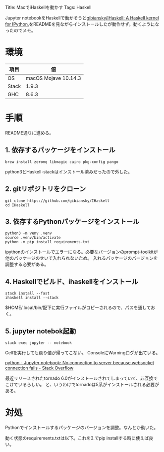Title: MacでiHaskellを動かす
Tags: Haskell

Jupyter notebookをHaskellで動かそうと[gibiansky/IHaskell: A Haskell kernel for IPython.](https://github.com/gibiansky/IHaskell)をREADMEを見ながらインストールしたが動作せず。動くようになったのでメモ。

# 環境
| 項目 | 値 |
| ---- | --- |
| OS | macOS Mojave 10.14.3 |
| Stack | 1.9.3 |
| GHC | 8.6.3 |

# 手順
README通りに進める。

## 1. 依存するパッケージをインストール

```
brew install zeromq libmagic cairo pkg-config pango
```

python3とHaskell-stackはインストール済みだったので外した。

## 2. gitリポジトリをクローン

```
git clone https://github.com/gibiansky/IHaskell
cd IHaskell
```

## 3. 依存するPythonパッケージをインストール

```
python3 -m venv .venv
source .venv/bin/activate
python -m pip install requirements.txt
```
ipythonのインストールでエラーになる。必要なバージョンのprompt-toolkitが他のパッケージのせいで入れられないため。
入れるパッケージのバージョンを調整する必要がある。

## 4. Haskellでビルド、ihaskellをインストール

```
stack install --fast
ihaskell install --stack
```
$HOME/.local/bin/配下に実行ファイルがコピーされるので、パスを通しておく。

## 5. jupyter notebok起動

```
stack exec jupyter -- notebook
```

Cellを実行しても戻り値が帰ってこない。
ConsoleにWarningログが出ている。

[python - Jupyter notebook: No connection to server because websocket connection fails - Stack Overflow](https://stackoverflow.com/questions/54963043/jupyter-notebook-no-connection-to-server-because-websocket-connection-fails)

最近リリースされたtornado 6.0がインストールされてしまっていて、非互換でこけているらしい。
と、いうわけでtornadoは5系がインストールされる必要がある。

# 対処
Pythonでインストールするパッケージのバージョンを調整。なんとか動いた。

動く状態のrequirements.txtは以下。これを3.でpip installする時に使えば良い。

<script src="https://gist.github.com/meganehouser/32d8a93e3d8b13cbceb6a6f2eb339f1d.js"></script>
